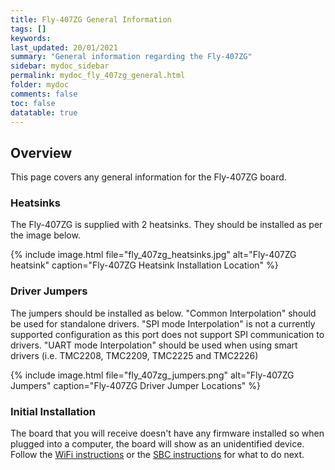 ```yaml
---
title: Fly-407ZG General Information
tags: []
keywords: 
last_updated: 20/01/2021
summary: "General information regarding the Fly-407ZG"
sidebar: mydoc_sidebar
permalink: mydoc_fly_407zg_general.html
folder: mydoc
comments: false
toc: false
datatable: true
---
```


## Overview

This page covers any general information for the Fly-407ZG board.

### Heatsinks

The Fly-407ZG is supplied with 2 heatsinks. They should be installed as per the image below.

{% include image.html file="fly_407zg_heatsinks.jpg" alt="Fly-407ZG heatsink" caption="Fly-407ZG Heatsink Installation Location" %}

### Driver Jumpers

The jumpers should be installed as below. "Common Interpolation" should be used for standalone drivers. "SPI mode Interpolation" is not a currently supported configuration as this port does not support SPI communication to drivers. "UART mode Interpolation" should be used when using smart drivers (i.e. TMC2208, TMC2209, TMC2225 and TMC2226)

{% include image.html file="fly_407zg_jumpers.png" alt="Fly-407ZG Jumpers" caption="Fly-407ZG Driver Jumper Locations" %}

### Initial Installation

The board that you will receive doesn't have any firmware installed so when plugged into a computer, the board will show as an unidentified device.
Follow the [WiFi instructions](mydoc_fly_407zg_connected_wifi.html) or the [SBC instructions](mydoc_fly_407zg_connected_sbc.html) for what to do next.